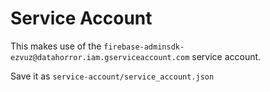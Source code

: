 # Service Account

This makes use of the `firebase-adminsdk-ezvuz@datahorror.iam.gserviceaccount.com` service account.

Save it as `service-account/service_account.json`
